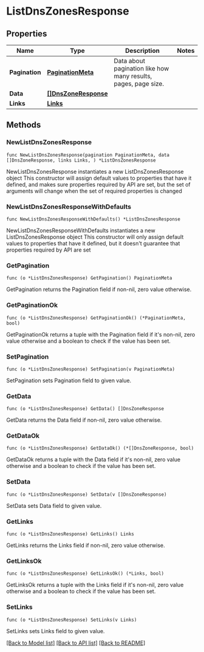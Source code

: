 # ListDnsZonesResponse

## Properties

Name | Type | Description | Notes
------------ | ------------- | ------------- | -------------
**Pagination** | [**PaginationMeta**](PaginationMeta.md) | Data about pagination like how many results, pages, page size. | 
**Data** | [**[]DnsZoneResponse**](DnsZoneResponse.md) |  | 
**Links** | [**Links**](Links.md) |  | 

## Methods

### NewListDnsZonesResponse

`func NewListDnsZonesResponse(pagination PaginationMeta, data []DnsZoneResponse, links Links, ) *ListDnsZonesResponse`

NewListDnsZonesResponse instantiates a new ListDnsZonesResponse object
This constructor will assign default values to properties that have it defined,
and makes sure properties required by API are set, but the set of arguments
will change when the set of required properties is changed

### NewListDnsZonesResponseWithDefaults

`func NewListDnsZonesResponseWithDefaults() *ListDnsZonesResponse`

NewListDnsZonesResponseWithDefaults instantiates a new ListDnsZonesResponse object
This constructor will only assign default values to properties that have it defined,
but it doesn't guarantee that properties required by API are set

### GetPagination

`func (o *ListDnsZonesResponse) GetPagination() PaginationMeta`

GetPagination returns the Pagination field if non-nil, zero value otherwise.

### GetPaginationOk

`func (o *ListDnsZonesResponse) GetPaginationOk() (*PaginationMeta, bool)`

GetPaginationOk returns a tuple with the Pagination field if it's non-nil, zero value otherwise
and a boolean to check if the value has been set.

### SetPagination

`func (o *ListDnsZonesResponse) SetPagination(v PaginationMeta)`

SetPagination sets Pagination field to given value.


### GetData

`func (o *ListDnsZonesResponse) GetData() []DnsZoneResponse`

GetData returns the Data field if non-nil, zero value otherwise.

### GetDataOk

`func (o *ListDnsZonesResponse) GetDataOk() (*[]DnsZoneResponse, bool)`

GetDataOk returns a tuple with the Data field if it's non-nil, zero value otherwise
and a boolean to check if the value has been set.

### SetData

`func (o *ListDnsZonesResponse) SetData(v []DnsZoneResponse)`

SetData sets Data field to given value.


### GetLinks

`func (o *ListDnsZonesResponse) GetLinks() Links`

GetLinks returns the Links field if non-nil, zero value otherwise.

### GetLinksOk

`func (o *ListDnsZonesResponse) GetLinksOk() (*Links, bool)`

GetLinksOk returns a tuple with the Links field if it's non-nil, zero value otherwise
and a boolean to check if the value has been set.

### SetLinks

`func (o *ListDnsZonesResponse) SetLinks(v Links)`

SetLinks sets Links field to given value.



[[Back to Model list]](../README.md#documentation-for-models) [[Back to API list]](../README.md#documentation-for-api-endpoints) [[Back to README]](../README.md)


